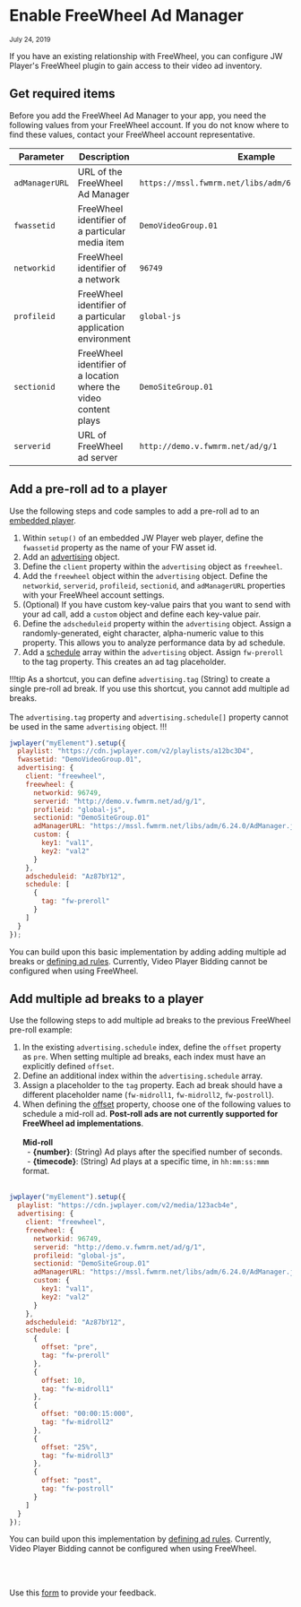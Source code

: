 # Enable FreeWheel Ad Manager
 
 <sup>July 24, 2019</sup>

If you have an existing relationship with FreeWheel, you can configure JW Player's FreeWheel plugin to gain access to their video ad inventory.

## Get required items

Before you add the FreeWheel Ad Manager to your app, you need the following values from your FreeWheel account.  If you do not know where to find these values, contact your FreeWheel account representative.

| Parameter | Description | Example |
| --- | --- | --- |
| `adManagerURL` | URL of the FreeWheel Ad Manager | `https://mssl.fwmrm.net/libs/adm/6.24.0/AdManager.js` |
| `fwassetid` | FreeWheel identifier of a particular media item | `DemoVideoGroup.01` |
| `networkid` | FreeWheel identifier of a network | `96749` |
| `profileid` | FreeWheel identifier of a particular application environment | `global-js` |
| `sectionid` | FreeWheel identifier of a location where the video content plays | `DemoSiteGroup.01` |
| `serverid` | URL of FreeWheel ad server | `http://demo.v.fwmrm.net/ad/g/1` |

## Add a pre-roll ad to a player

Use the following steps and code samples to add a pre-roll ad to an [embedded player](../../getting-started/add-an-html5-player).

1. Within `setup()` of an embedded JW Player web player, define the `fwassetid` property as the name of your FW asset id. 
2. Add an <a href="../../customization/configuration-reference/#advertising" target="_blank">advertising</a> object.
3. Define the `client` property within the `advertising` object as `freewheel`.
4. Add the `freewheel` object within the `advertising` object. Define the `networkid`, `serverid`, `profileid`, `sectionid`, and `adManagerURL` properties with your FreeWheel account settings.
5. (Optional) If you have custom key-value pairs that you want to send with your ad call, add a `custom` object and define each key-value pair.
6. Define the `adscheduleid` property within the `advertising` object. Assign a randomly-generated, eight character, alpha-numeric value to this property. This allows you to analyze performance data by ad schedule.
7. Add a <a href="../../customization/configuration-reference/#advertising-schedule" target="_blank">schedule</a> array within the `advertising` object. Assign `fw-preroll` to the tag property. This creates an ad tag placeholder.

!!!tip
As a shortcut, you can define `advertising.tag` (String) to create a single pre-roll ad break. If you use this shortcut, you cannot add multiple ad breaks.<br/><br/> 
The `advertising.tag` property and `advertising.schedule[]` property cannot be used in the same `advertising` object.
!!!

```javascript
jwplayer("myElement").setup({
  playlist: "https://cdn.jwplayer.com/v2/playlists/a12bc3D4", 
  fwassetid: "DemoVideoGroup.01",
  advertising: {
    client: "freewheel",
    freewheel: {
      networkid: 96749,
      serverid: "http://demo.v.fwmrm.net/ad/g/1",
      profileid: "global-js",
      sectionid: "DemoSiteGroup.01"
      adManagerURL: "https://mssl.fwmrm.net/libs/adm/6.24.0/AdManager.js",
      custom: {
        key1: "val1",
        key2: "val2"
      }  
    },
    adscheduleid: "Az87bY12",
    schedule: [
      {
        tag: "fw-preroll"
      }
    ]
  }
});
```

You can build upon this basic implementation by adding adding multiple ad breaks or [defining ad rules](../define-ad-rules). Currently, Video Player Bidding cannot be configured when using FreeWheel.

## Add multiple ad breaks to a player

Use the following steps to add multiple ad breaks to the previous FreeWheel pre-roll example:

1. In the existing `advertising.schedule` index, define the `offset` property as `pre`. When setting multiple ad breaks, each index must have an explicitly defined `offset`.
2. Define an additional index within the `advertising.schedule` array. 
3. Assign a placeholder to the `tag` property. Each ad break should have a different placeholder name (`fw-midroll1`, `fw-midroll2`, `fw-postroll`).
4. When defining the <a href="../../customization/configuration-reference/#embedded-ad-schedules-with-json" target="_blank">offset</a> property, choose one of the following values to schedule a mid-roll ad. **Post-roll ads are not currently supported for FreeWheel ad implementations**.<br/><br/>**Mid-roll**<br/>&nbsp;&nbsp;- **{number}**: (String) Ad plays after the specified number of seconds.<br/>&nbsp;&nbsp;- **{timecode}**: (String) Ad plays at a specific time, in `hh:mm:ss:mmm` format.<br/><br/>

```javascript
jwplayer("myElement").setup({
  playlist: "https://cdn.jwplayer.com/v2/media/123acb4e",
  advertising: {
    client: "freewheel",
    freewheel: {
      networkid: 96749,
      serverid: "http://demo.v.fwmrm.net/ad/g/1",
      profileid: "global-js",
      sectionid: "DemoSiteGroup.01"
      adManagerURL: "https://mssl.fwmrm.net/libs/adm/6.24.0/AdManager.js",
      custom: {
        key1: "val1",
        key2: "val2"
      } 
    },
    adscheduleid: "Az87bY12",
    schedule: [
      {
        offset: "pre",
        tag: "fw-preroll"
      },
      {
        offset: 10,
        tag: "fw-midroll1"
      },
      {
        offset: "00:00:15:000",
        tag: "fw-midroll2"
      },
      {
        offset: "25%",
        tag: "fw-midroll3"
      },
      {
        offset: "post",
        tag: "fw-postroll"
      }
    ]
  }
});
```

You can build upon this implementation by [defining ad rules](../define-ad-rules). Currently, Video Player Bidding cannot be configured when using FreeWheel.


<br/><br/>
<div id="wufoo-mff60sc1xnn4cu">
Use this <a href="https://jwplayerdocs.wufoo.com/forms/mff60sc1xnn4cu">form</a> to provide your feedback.
</div>
<script type="text/javascript">var mff60sc1xnn4cu;(function(d, t) {
var s = d.createElement(t), options = {
'userName':'jwplayerdocs',
'formHash':'mff60sc1xnn4cu',
'autoResize':true,
'height':'288',
'async':true,
'host':'wufoo.com',
'header':'show',
'ssl':true,
'defaultValues': 'field118=' + location.pathname};
s.src = ('https:' == d.location.protocol ? 'https://' : 'http://') + 'www.wufoo.com/scripts/embed/form.js';
s.onload = s.onreadystatechange = function() {
var rs = this.readyState; if (rs) if (rs != 'complete') if (rs != 'loaded') return;
try { mff60sc1xnn4cu = new WufooForm();mff60sc1xnn4cu.initialize(options);mff60sc1xnn4cu.display(); } catch (e) {}};
var scr = d.getElementsByTagName(t)[0], par = scr.parentNode; par.insertBefore(s, scr);
})(document, 'script');</script>